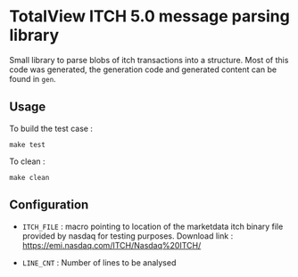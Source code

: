 # TotalView ITCH 5.0 message parsing library

Small library to parse blobs of itch transactions into a structure.
Most of this code was generated, the generation code and generated content can
be found in `gen`.

## Usage

To build the test case :

```
make test
```

To clean :
```
make clean
```

## Configuration 

- `ITCH_FILE` : macro pointing to location of the marketdata itch binary file provided by nasdaq for testing purposes.
        Download link : https://emi.nasdaq.com/ITCH/Nasdaq%20ITCH/

- `LINE_CNT` : Number of lines to be analysed
